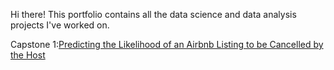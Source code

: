 Hi there! This portfolio contains all the data science and data analysis projects I've worked on.

Capstone 1:[Predicting the Likelihood of an Airbnb Listing to be Cancelled by the Host](https://github.com/annapa19/predictive-modeling-airbnb-data)

